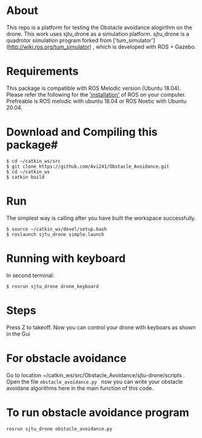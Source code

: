 # About  #
This repo is a platform for testing the Obstacle avoidance alogirthm on the drone. This work uses sjtu_drone as a simulation platform.
sjtu_drone is a quadrotor simulation program forked from ['tum_simulator'] (http://wiki.ros.org/tum_simulator) , which is developed with ROS + Gazebo.

# Requirements #
This package is compatible with ROS Melodic version (Ubuntu 18.04).
Please refer the following for the ['installation'](http://wiki.ros.org/Installation/Ubuntu) of ROS on your computer. Prefreable is ROS melodic with ubuntu 18.04 or ROS Noetic with Ubuntu 20.04.

# Download and Compiling this package#
```
$ cd ~/catkin_ws/src
$ git clone https://github.com/Avi241/Obstacle_Avoidance.git
$ cd ~/catkin_ws
$ catkin build
```

# Run
The simplest way is calling after you have built the workspace successfully.

```
$ source ~/catkin_ws/devel/setup.bash
$ roslaunch sjtu_drone simple.launch
```
# Running with keyboard
In second terminal:

```
$ rosrun sjtu_drone drone_keyboard
```
# Steps 

Press Z to takeoff.   Now you can control your drone with keyboars as shown in the Gui


# For obstacle avoidance

Go to location ~/catkin_ws/src/Obstacle_Avoidance/sjtu-drone/scripts . Open the file ```obstacle_avoidance.py ``` now you can write your obstacle avoidane algorithms here in the main function of this code.

# To run obstacle avoidance program

```
rosrun sjtu_drone obstacle_avoidance.py

```